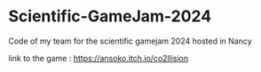 # Scientific-GameJam-2024
Code of my team for the scientific gamejam 2024 hosted in Nancy

link to the game : https://ansoko.itch.io/co2llision
